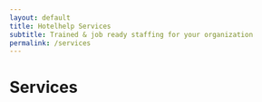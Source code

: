 ```yaml
---
layout: default
title: Hotelhelp Services
subtitle: Trained & job ready staffing for your organization
permalink: /services
---
```


# Services